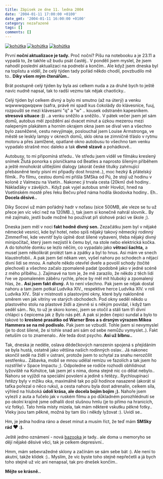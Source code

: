 ```yaml
---
title: Zápisek ze dne 11. ledna 2004
date: '2004-01-11 17:00:00 +0100'
date_gmt: '2004-01-11 16:00:00 +0100'
category: nezařazené
tags: []
comments: []
---
```

<div >  <a href="/assets/migrated/old-images/kohutka1.jpg"><img alt="kohútka" src="/assets/migrated/old-images/kohutka1.jpg"></a>  <a href="/assets/migrated/old-images/kohutka2.jpg"><img alt="kohútka" src="/assets/migrated/old-images/kohutka2.jpg"></a>  <a href="/assets/migrated/old-images/kohutka3.jpg"><img alt="kohútka" src="/assets/migrated/old-images/kohutka3.jpg"></a>  </div>
<p>První <strong>noční aktualizace je tady.</strong> Proč noční? Píšu na notebooku a je 23.11  a vypadá to, že takhle už budu psát častěj.. V pondělí jsem myslel, že jsem  nahodil poslední aktualizaci na podnebí a končím.. Ale když jsem dneska byl  na toplistu a viděl, že celý týden tady pořád někdo chodil, povzbudilo mě to..  <strong>Díky všem mým čtenářům..</strong></p>
<p>Brát postupně celý týden by byla asi celkem nuda a za druhé bych to ještě  navíc nudně napsal, tak to radši vezmu tak nějak chaoticky..</p>
<p>Celý týden byl celkem divný a bylo mi smutno (až na úterý) a venku wqwwwqqwqqww  (safra, právě mi spadl kus čokolády do klávesnice, fuuj, rozpouští se mezi  klávesami "q" a "w" .. kousek odstraněn kapesníkem. <strong>stresová situace :)</strong>) ..a venku  sněžilo a sněžilo.. V pátek večer jsem jel sám domů, autobus měl zpoždění asi dvacet  minut a úzkou mezerou mezi nalepeným plakátem a horním okrajem okna jsem se  díval ven a všechno bylo zasněžené, cestu nevyjímaje, poslouchal jsem Louise  Armstronga, ve městě se leskly lampy v oknech domů, sklo okna se zimničně třáslo  v rytmu motoru a přes zamlžené, opatlané okno autobusu to všechno tam venku  vypadalo strašně moc daleko a tak <strong>divně slzavě</strong> a pohádkově..</p>
<p>Autobusy, to mi připomíná středu.. Ve středu jsem viděl ve filmáku kreslený  snímek Žlutá ponorka s písničkama od Beatles a naprosto šíleným příběhem a ještě  mnohokrát ulítlejšími dialogy (akorát české titulky zahrnující přebásněné  texty písní mi připadly dost hrozné..), moc hezký &amp; přátelský filmík..  Po filmu, cestou domů mi přišla SMSka od Pú, že stojí už hodinu v koloně  z Valmezu na Vsetín.. Nakonec jí trvala cesta (20km) dvě hodiny.. Náklaďáky  v závějích.. Když pak vyjel autobus směr Hovězí, hned na Vsetínském mostě  přes řeku Bečvu před náma hodila škodovka hodiny.. Eh.. <strong>Docela děsivé..</strong></p>
<p>Díky Socovi už mám pořádný hadr v noťasu (sice 500MB, ale vleze se tu už  přece jen víc věcí než na 120MB..), tak jsem si konečně nahrál slovník.. By mě  zajímalo, jestli bude možné ho používat při slohové práci ve škole ;).</p>
<p>Dneska jsem měl v noci <strong>fakt hodně divný sen.</strong> Zezačátku jsem byl v nějaké  německé vesnici, kde byl hotel, nebo spíš nějaký takový německý rodinný ZimmerFrei,  kde vevnitř bylo úplně dost šílené vybavení, třeba nějaký divný minipočítač,  který jsem nezjistil k čemu byl, na stole nebo elektrická kočka. A do tohohle  domku se lezlo něčím, co vypadalo jako <strong>větrací šachta,</strong> a musel jsem několikrát  prolézt tam a zpátky a byl to hnus. Asi mám ve snech klaustrofobii.. A pak  jsem šel někam ven, vyšel nahoru po schodech a nějací divní lidi se mnou.  A nahoře někdo otevřel dveře a povolil schody (točité plechové) a všechno  začalo zpomaleně padat (podobně jako v jedné scéně z mého příběhu..). Zajímavé  na tom je, že mě zarazilo, že někdo z těch lidí řve ve zpomaleném záběru  rychle, přece by měl mít hluboký a zpomalený hlas, že.. <strong>Asi jsem fakt divný.</strong>  A to není všechno. Pak jsem se nějak dostal nahoru a tam jsem potkal  Ludvíka XIV., respektive herce Ludvíka XIV. v roli Ludvíka XIV.. Stál v místnosti  s plastovými okny, které byly nakloněné směrem ven jak vitríny ve starých  obchodech. Pod okny seděl někdo u plastového stolu na plastové židli  a zjevně si s někým povídal, i když tam seděl sám.. No, to už je skoro konec,  jsem se otočil a stáli tam tři divní chlápci s čepicema jak z Bylo nás pět.  A pak si jeden čepici sundal a bylo to takové to <strong>kreslené prasátko od  Warner Bros a s drsným výrazem Mikea Hammera se na mě podívalo.</strong> Pak jsem  se vzbudil. Tohle jsem si nevymyslel (je to dost šílené, že si tohle snad ani  sám od sebe nemůžu vymyslet..). Fakt netuším co to znamenalo.. Ale teda dost  psycho. <strong>Asi už blbnu..</strong></p>
<p>Tak, dneska je neděle, oslava dědečkových narozenin spojená s přejídáním se  byla hustá, ostatně jako většina našich rodinných oslav.. Já nakonec skončil  sedě na židli v ústraní, protože jsem to schytal za snahu nerozčílit sestřenku..  Zábavka, mobil se mnou udělal remízu ve fazolích a tak jsem ho rozstřílel  v Space Impactu ;). Odpoledne se rodiče rozhodli obhlídnout lyžoviště na Kohútce,  tak jsem jel s nima, doma stejně nic co dělat nebylo.. Nahoru se vyjíždí na speciální  povolení a jedině s řetězy.. Rychloupínací řetězy byly v mžiku oka, maximálně tak  po půl hodince nasazené (akorát si taťka pořezal o něco ruku), a cesta nahoru  byla dost adrenalin, celkem síla, výhled na hluboká <strong>údolí krása, ale docela  bojim bojim ;).</strong> Nahoře jsem vylezli z auta a fučelo jak v ruském filmu a po důkladném  porozhlédnutí se po okolní krajině jsme odhalili dost slušnou hmlu (je to přímo  na hranicích, viz fotky). Tato hmla místy mizela, tak mám některé vskutku pěkné  fotky.. Vleky jsou tam pěkné, možná by tam šlo i někdy lyžovat :). Uvidí se..</p>
<p>Hm, je jedna hodina ráno a deset minut a musím říct, že teď mám <strong>SMSky  rád <big>&hearts;</big> :).</strong></p>
<p>Ještě jedno oznámení - nová <a href="http://bazooka.wz.cz">bazooka</a> je tady..  ale doma u memoryho se dějí nějaké děsivé věci, tak je celkem depresivní..</p>
<p>Hmm, mám sebevražedné sklony a začínám se sám sebe bát :). Ale není to akutní, takže  klídek :).. Myslím, že víc byste toho stejně nepřečetli a já bych toho stejně už víc  ani nenapsal, tak pro dnešek končím..</p>
<p><strong>Mějte se krásně.. </strong></p>
